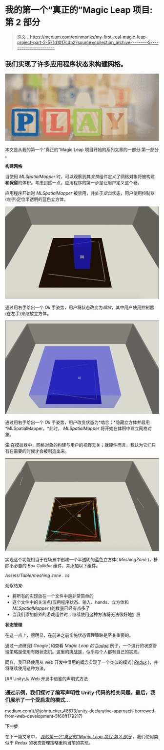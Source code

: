 # 我的第一个“真正的”Magic Leap 项目:第 2 部分

> 原文：<https://medium.com/coinmonks/my-first-real-magic-leap-project-part-2-571d1017cda2?source=collection_archive---------5----------------------->

## 我们实现了许多应用程序状态来构建网格。

![](img/b7dc1f5b89dedaf0de49feb08c40382c.png)

本文是从我的第一个“真正的”Magic Leap 项目开始的系列文章的一部分:第一部分 。

**构建网格**

当使用 *MLSpatialMapper* 时，可以观察到其*变换*组件定义了网格对象将被构建**和保留**的体积。考虑到这一点，应用程序的第一步是让用户定义这个卷。

应用程序开始时 *MLSpatialMapper* 被禁用，并处于*定位*状态，用户使用控制器(左手)定位半透明的蓝色立方体。

![](img/164ca3f03f2432c9364ef4b4ab002937.png)

通过用右手给出一个 *Ok* 手姿势，用户将状态改变为*缩放*，其中用户使用控制器(在左手)来缩放立方体。

![](img/3c4ee095f2db42591f618bb269717049.png)

通过用右手给出一个 *Ok* 手姿势，用户改变状态为*啮合；*隐藏立方体并启用 *MLSpatialMapper。*此时， *MLSpatialMapper* 将开始在体积中建立网格对象。

**注**:在模拟器中，网格对象的构建与用户的视野无关；就硬件而言，我认为它们只有在需要的时候才会被制造出来。

![](img/684d59ab650d6ffac4d55e28718d6b1d.png)

实现这个功能相当于在场景中创建一个半透明的蓝色立方体( *MeshingZone* )，移除不必要的 *Box Collider* 组件，并添加以下组件。

*Assets/Table/meshing zone . cs*

观察结果:

*   将所有的实现放在一个文件中是非常简单的
*   这个文件中的关注点(应用程序状态、输入、hands、立方体和 *MLSpatialMapper* )的数量已经有点多了
*   当我们添加额外的游戏组件时；继续使用这种方法将无法很好地扩展

**状态管理**

在这一点上，很明显，在前进之前实施状态管理策略是至关重要的。

通过一点研究( *Google* )和查看 *Magic Leap 的* [*Dodge*](https://creator.magicleap.com/learn/guides/magickit-dodge-project-files) 例子，一个流行的状态管理策略是使用有限状态机。这里的挑战是，似乎每个人都有自己的实现。

同样，我已经使用从 web 开发中借用的概念实现了一个类似的模式( [*Redux*](https://redux.js.org/) )，并将继续使用这种方法。

[](/@johntucker_48673/unity-declarative-approach-borrowed-from-web-development-5f66ff179217) [## Unity:从 Web 开发中借鉴的声明式方法

### 通过示例，我们探讨了编写声明性 Unity 代码的相关问题。最后，我们展示了一个受启发的模式…

medium.com](/@johntucker_48673/unity-declarative-approach-borrowed-from-web-development-5f66ff179217) 

**下一步**

在下一篇文章中， [*我的第一个“真正的”Magic Leap 项目:第 3 部分*](/@johntucker_48673/my-first-real-magic-leap-project-part-3-4691a7fc8329) ，我们使用类似于 *Redux* 的状态管理策略重构当前的实现。